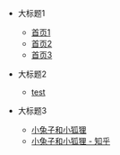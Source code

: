 <!-- docs/_sidebar.md -->

* 大标题1
  * [首页1](/)
  * [首页2](/)
  * [首页3](/)

* 大标题2
  * [test](test/)

* 大标题3
  * [小兔子和小狐狸](love/story)
  * [小兔子和小狐狸 - 知乎](love/zhihu)
